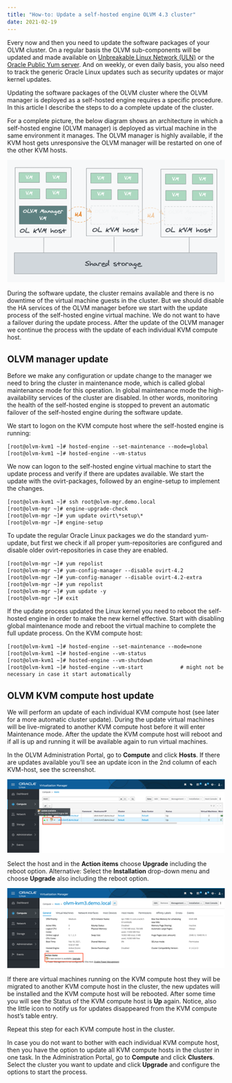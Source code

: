 ```yaml
---
title: "How-to: Update a self-hosted engine OLVM 4.3 cluster"
date: 2021-02-19
---
```

Every now and then you need to update the software packages of your OLVM 
cluster. On a regular basis the OLVM sub-components will be updated and made 
available on [Unbreakable Linux Network (ULN)](https://linux.oracle.com/) or the [Oracle Public Yum server](https://yum.oracle.com/).
And on weekly, or even daily basis, 
you also need to track the generic Oracle Linux updates such as security 
updates or major kernel updates. 

Updating the software packages of the OLVM cluster where the OLVM manager is 
deployed as a self-hosted engine requires a specific procedure. In this 
article I describe the steps to do a complete update of the cluster. 

For a complete picture, the below diagram shows an architecture in which a self-hosted engine (OLVM manager) is deployed as virtual machine in the same environment it manages. The OLVM manager is highly available, if the KVM host gets unresponsive the OLVM manager will be restarted on one of the other KVM hosts.

![SHE architecture drawing](/assets/images/2021-02-19-olvm-she.png)

During the software update, the cluster remains available and there is no 
downtime of the virtual machine guests in the cluster. But we should disable 
the HA services of the OLVM manager before we start with the update process 
of the self-hosted engine virtual machine. We do not want to have a 
failover during the update process. After the update of the OLVM manager we 
continue the process with the update of each individual KVM compute host.

## OLVM manager update
Before we make any configuration or update change to the manager we need to bring the cluster in maintenance mode, which is called global maintenance mode for this operation.  In global maintenance mode the high-availability services of the cluster are disabled. In other words, monitoring the health of the self-hosted engine is stopped to prevent an automatic failover of the self-hosted engine during the software update. 

We start to logon on the KVM compute host where the self-hosted engine is running:
```
[root@olvm-kvm1 ~]# hosted-engine --set-maintenance --mode=global
[root@olvm-kvm1 ~]# hosted-engine --vm-status
```
We now can logon to the self-hosted engine virtual machine to start the update process and verify if there are updates available. We start the update with the ovirt-packages, followed by an engine-setup to implement the changes.
```
[root@olvm-kvm1 ~]# ssh root@olvm-mgr.demo.local
[root@olvm-mgr ~]# engine-upgrade-check
[root@olvm-mgr ~]# yum update ovirt\*setup\*
[root@olvm-mgr ~]# engine-setup
```
To update the regular Oracle Linux packages we do the standard yum-update, but first we check if all proper yum-repositories are configured and disable older ovirt-repositories in case they are enabled.
```
[root@olvm-mgr ~]# yum repolist	
[root@olvm-mgr ~]# yum-config-manager --disable ovirt-4.2
[root@olvm-mgr ~]# yum-config-manager --disable ovirt-4.2-extra
[root@olvm-mgr ~]# yum repolist
[root@olvm-mgr ~]# yum update -y
[root@olvm-mgr ~]# exit
```
If the update process updated the Linux kernel you need to reboot the self-hosted engine in order to make the new kernel effective. Start with disabling global maintenance mode and reboot the virtual machine to complete the full update process. On the KVM compute host:
```
[root@olvm-kvm1 ~]# hosted-engine --set-maintenance --mode=none
[root@olvm-kvm1 ~]# hosted-engine --vm-status
[root@olvm-kvm1 ~]# hosted-engine --vm-shutdown
[root@olvm-kvm1 ~]# hosted-engine --vm-start			# might not be necessary in case it start automatically
```

## OLVM KVM compute host update

We will perform an update of each individual KVM compute host (see later for a more automatic cluster update). During the update virtual machines will be live-migrated to another KVM compute host before it will enter Maintenance mode. After the update the KVM compute host will reboot and if all is up and running it will be available again to run virtual machines.

In the OLVM Administration Portal, go to **Compute** and click **Hosts**. If there are updates available you’ll see an update icon in the 2nd column of each KVM-host, see the screenshot.

![Update notification icon](/assets/images/2021-02-19-olvm-kvm1.png)

Select the host and in the **Action items** choose **Upgrade** including the reboot option. Alternative: Select the **Installation** drop-down menu and choose **Upgrade** also including the reboot option.

![Update action item](/assets/images/2021-02-19-olvm-kvm2.png)

If there are virtual machines running on the KVM compute host they will be migrated to another KVM compute host in the cluster, the new updates will be installed and the KVM compute host will be rebooted. After some time you will see the Status of the KVM compute host is **Up** again. Notice, also the little icon to notify us for updates disappeared from the KVM compute host’s table entry.

Repeat this step for each KVM compute host in the cluster.

In case you do not want to bother with each individual KVM compute host, then you have the option to update all KVM compute hosts in the cluster in one task. In the Administration Portal, go to **Compute** and click **Clusters**. Select the cluster you want to update and click **Upgrade** and configure the options to start the process. 

